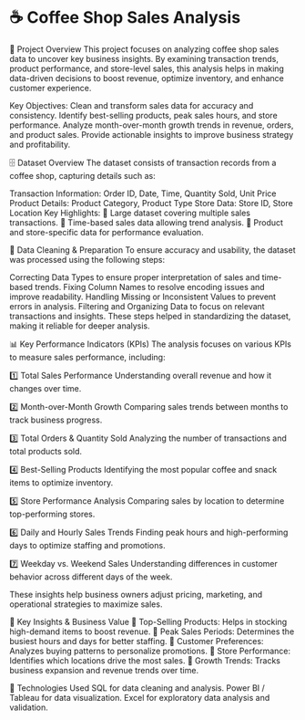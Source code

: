 
# ☕ Coffee Shop Sales Analysis
📌 Project Overview
This project focuses on analyzing coffee shop sales data to uncover key business insights. By examining transaction trends, product performance, and store-level sales, this analysis helps in making data-driven decisions to boost revenue, optimize inventory, and enhance customer experience.

Key Objectives:
Clean and transform sales data for accuracy and consistency.
Identify best-selling products, peak sales hours, and store performance.
Analyze month-over-month growth trends in revenue, orders, and product sales.
Provide actionable insights to improve business strategy and profitability.

🗄 Dataset Overview
The dataset consists of transaction records from a coffee shop, capturing details such as:

Transaction Information: Order ID, Date, Time, Quantity Sold, Unit Price
Product Details: Product Category, Product Type
Store Data: Store ID, Store Location
Key Highlights:
📌 Large dataset covering multiple sales transactions.
📌 Time-based sales data allowing trend analysis.
📌 Product and store-specific data for performance evaluation.

🔄 Data Cleaning & Preparation
To ensure accuracy and usability, the dataset was processed using the following steps:

Correcting Data Types to ensure proper interpretation of sales and time-based trends.
Fixing Column Names to resolve encoding issues and improve readability.
Handling Missing or Inconsistent Values to prevent errors in analysis.
Filtering and Organizing Data to focus on relevant transactions and insights.
These steps helped in standardizing the dataset, making it reliable for deeper analysis.

📊 Key Performance Indicators (KPIs)
The analysis focuses on various KPIs to measure sales performance, including:

1️⃣ Total Sales Performance
Understanding overall revenue and how it changes over time.

2️⃣ Month-over-Month Growth
Comparing sales trends between months to track business progress.

3️⃣ Total Orders & Quantity Sold
Analyzing the number of transactions and total products sold.

4️⃣ Best-Selling Products
Identifying the most popular coffee and snack items to optimize inventory.

5️⃣ Store Performance Analysis
Comparing sales by location to determine top-performing stores.

6️⃣ Daily and Hourly Sales Trends
Finding peak hours and high-performing days to optimize staffing and promotions.

7️⃣ Weekday vs. Weekend Sales
Understanding differences in customer behavior across different days of the week.

These insights help business owners adjust pricing, marketing, and operational strategies to maximize sales.

📌 Key Insights & Business Value
🔹 Top-Selling Products: Helps in stocking high-demand items to boost revenue.
🔹 Peak Sales Periods: Determines the busiest hours and days for better staffing.
🔹 Customer Preferences: Analyzes buying patterns to personalize promotions.
🔹 Store Performance: Identifies which locations drive the most sales.
🔹 Growth Trends: Tracks business expansion and revenue trends over time.

🚀 Technologies Used
SQL for data cleaning and analysis.
Power BI / Tableau for data visualization.
Excel for exploratory data analysis and validation.
